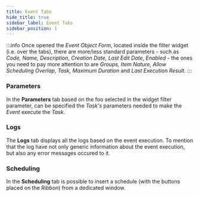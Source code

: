 ```yaml
---
title: Event Tabs
hide_title: true
sidebar_label: Event Tabs
sidebar_position: 1
---
```


:::info
Once opened the *Event Object Form*, located inside the filter widget (i.e. over the tabs), there are more/less standard parameters - such as *Code, Name, Description, Creation Date, Last Edit Date*, *Enabled* - the ones you need to pay more attention to are *Groups, Item Nature, Allow Scheduling Overlap, Task, Maximum Duration* and *Last Execution Result*.
:::

### Parameters

In the **Parameters** tab based on the foo selected in the widget filter parameter, can be specified the *Task's* parameters needed to make the *Event* execute the *Task*.

### Logs

The **Logs** tab displays all the logs based on the event execution. To mention that the log have not only generic information about the event execution, but also any error messages occured to it. 

### Scheduling

In the **Scheduling** tab is possible to insert a schedule (with the buttons placed on the *Ribbon*) from a dedicated window.

